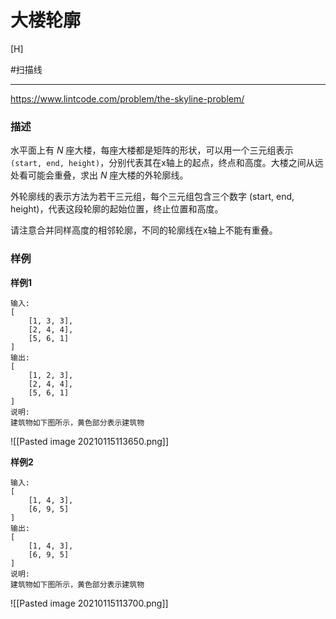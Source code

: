 # 大楼轮廓

[H]

#扫描线 

---

https://www.lintcode.com/problem/the-skyline-problem/


### 描述


水平面上有 _N_ 座大楼，每座大楼都是矩阵的形状，可以用一个三元组表示 `(start, end, height)`，分别代表其在x轴上的起点，终点和高度。大楼之间从远处看可能会重叠，求出 _N_ 座大楼的外轮廓线。

外轮廓线的表示方法为若干三元组，每个三元组包含三个数字 (start, end, height)，代表这段轮廓的起始位置，终止位置和高度。


请注意合并同样高度的相邻轮廓，不同的轮廓线在x轴上不能有重叠。


### 样例

**样例1**

```plain
输入:
[
    [1, 3, 3],
    [2, 4, 4],
    [5, 6, 1]
]
输出:
[
    [1, 2, 3],
    [2, 4, 4],
    [5, 6, 1]
]
说明:
建筑物如下图所示，黄色部分表示建筑物
```
![[Pasted image 20210115113650.png]]

**样例2**

```plain
输入:
[
    [1, 4, 3],
    [6, 9, 5]
]
输出:
[
    [1, 4, 3],
    [6, 9, 5]
]
说明:
建筑物如下图所示，黄色部分表示建筑物
```
![[Pasted image 20210115113700.png]]
